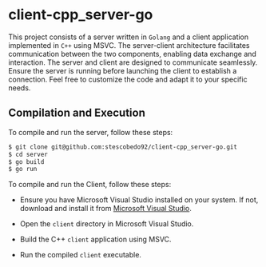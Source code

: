 # client-cpp_server-go
This project consists of a server written in `Golang` and a client application implemented in `C++` using MSVC. The server-client architecture facilitates communication between the two components, enabling data exchange and interaction.
The server and client are designed to communicate seamlessly. Ensure the server is running before launching the client to establish a connection.
Feel free to customize the code and adapt it to your specific needs.

## Compilation and Execution

To compile and run the server, follow these steps:

```bash
$ git clone git@github.com:stescobedo92/client-cpp_server-go.git
$ cd server
$ go build
$ go run

```
To compile and run the Client, follow these steps:

- Ensure you have Microsoft Visual Studio installed on your system. If not, download and install it from [Microsoft Visual Studio](https://visualstudio.microsoft.com/).

- Open the `client` directory in Microsoft Visual Studio.

- Build the C++ `client` application using MSVC.

- Run the compiled `client` executable.
